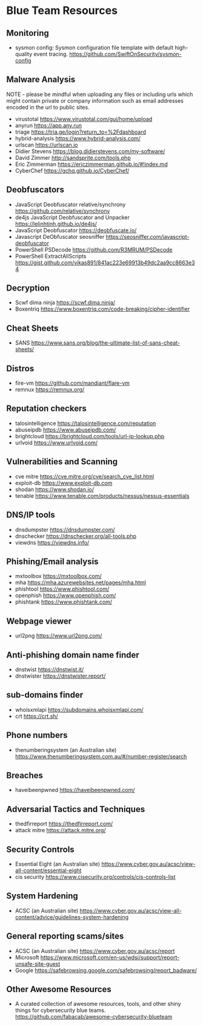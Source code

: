# Blue Team Resources

## Monitoring
- sysmon config: Sysmon configuration file template with default high-quality event tracing. https://github.com/SwiftOnSecurity/sysmon-config

## Malware Analysis

NOTE - please be mindful when uploading any files or including urls which might contain private or company information such as email addresses encoded in the url to public sites.
- virustotal https://www.virustotal.com/gui/home/upload
- anyrun https://app.any.run
- triage https://tria.ge/login?return_to=%2Fdashboard
- hybrid-analysis https://www.hybrid-analysis.com/
- urlscan https://urlscan.io
- Didier Stevens https://blog.didierstevens.com/my-software/
- David Zimmer http://sandsprite.com/tools.php
- Eric Zimmerman https://ericzimmerman.github.io/#!index.md
- CyberChef https://gchq.github.io/CyberChef/

## Deobfuscators

- JavaScript Deobfuscator relative/synchrony https://github.com/relative/synchrony
- de4js JavaScript Deobfuscator and Unpacker https://lelinhtinh.github.io/de4js/
- JavaScript Deobfuscator https://deobfuscate.io/
- Javascript DeObfuscator seosniffer https://seosniffer.com/javascript-deobfuscator
- PowerShell PSDecode https://github.com/R3MRUM/PSDecode
- PowerShell ExtractAllScripts https://gist.github.com/vikas891/841ac223e69913b49dc2aa9cc8663e34

## Decryption

- Scwf dima ninja https://scwf.dima.ninja/
- Boxentriq https://www.boxentriq.com/code-breaking/cipher-identifier

## Cheat Sheets

- SANS https://www.sans.org/blog/the-ultimate-list-of-sans-cheat-sheets/

## Distros

- fire-vm https://github.com/mandiant/flare-vm
- remnux https://remnux.org/

## Reputation checkers

- talosintelligence https://talosintelligence.com/reputation
- abuseipdb https://www.abuseipdb.com/
- brightcloud https://brightcloud.com/tools/url-ip-lookup.php
- urlvoid https://www.urlvoid.com/

## Vulnerabilities and Scanning

- cve mitre https://cve.mitre.org/cve/search_cve_list.html
- exploit-db https://www.exploit-db.com
- shodan https://www.shodan.io/
- tenable https://www.tenable.com/products/nessus/nessus-essentials

## DNS/IP tools

- dnsdumpster https://dnsdumpster.com/
- dnschecker https://dnschecker.org/all-tools.php
- viewdns https://viewdns.info/

## Phishing/Email analysis

- mxtoolbox https://mxtoolbox.com/
- mha https://mha.azurewebsites.net/pages/mha.html
- phishtool https://www.phishtool.com/
- openphish https://www.openphish.com/
- phishtank https://www.phishtank.com/

## Webpage viewer

- url2png https://www.url2png.com/

## Anti-phishing domain name finder

- dnstwist https://dnstwist.it/
- dnstwister https://dnstwister.report/

## sub-domains finder

- whoisxmlapi https://subdomains.whoisxmlapi.com/
- crt https://crt.sh/

## Phone numbers

- thenumberingsystem (an Australian site) https://www.thenumberingsystem.com.au/#/number-register/search

## Breaches

- haveibeenpwned https://haveibeenpwned.com/

## Adversarial Tactics and Techniques

- thedfirreport https://thedfirreport.com/ 
- attack mitre https://attack.mitre.org/

## Security Controls

- Essential Eight (an Australian site) https://www.cyber.gov.au/acsc/view-all-content/essential-eight
- cis security https://www.cisecurity.org/controls/cis-controls-list

## System Hardening

- ACSC (an Australian site) https://www.cyber.gov.au/acsc/view-all-content/advice/guidelines-system-hardening

## General reporting scams/sites

- ACSC (an Australian site) https://www.cyber.gov.au/acsc/report
- Microsoft https://www.microsoft.com/en-us/wdsi/support/report-unsafe-site-guest
- Google https://safebrowsing.google.com/safebrowsing/report_badware/

## Other Awesome Resources
- A curated collection of awesome resources, tools, and other shiny things for cybersecurity blue teams. https://github.com/fabacab/awesome-cybersecurity-blueteam
